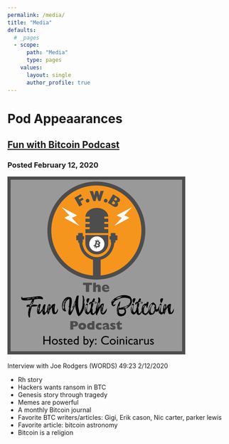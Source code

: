 ```yaml
---
permalink: /media/
title: "Media"
defaults:
  # _pages
  - scope:
      path: "Media"
      type: pages
    values:
      layout: single
      author_profile: true
---
```


# Pod Appeaarances

## [Fun with Bitcoin Podcast](https://anchor.fm/funwithbitcoin)
### Posted February 12, 2020
[![](/assets/images/media/funwithbitcoin.png)](https://anchor.fm/funwithbitcoin/episodes/Interview-with-Joe-Rodgers-WORDS-eapkfi)

Interview with Joe Rodgers (WORDS)	49:23	2/12/2020	
* Rh story 
* Hackers wants ransom in BTC 
* Genesis story through tragedy 
* Memes are powerful 
* A monthly Bitcoin journal 
* Favorite BTC writers/articles: Gigi, Erik cason, Nic carter, parker lewis 
* Favorite article: bitcoin astronomy 
* Bitcoin is a religion 
